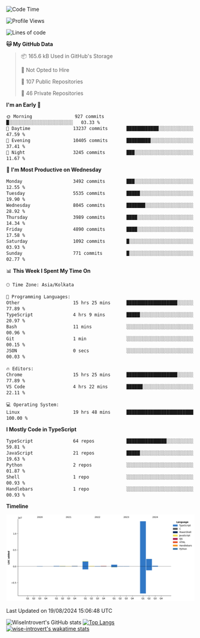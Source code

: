 <!--START_SECTION:waka-->
![Code Time](http://img.shields.io/badge/Code%20Time-1%2C532%20hrs%2022%20mins-blue)

![Profile Views](http://img.shields.io/badge/Profile%20Views-0-blue)

![Lines of code](https://img.shields.io/badge/From%20Hello%20World%20I%27ve%20Written-18.9%20million%20lines%20of%20code-blue)

**🐱 My GitHub Data** 

> 📦 165.6 kB Used in GitHub's Storage 
 > 
> 🚫 Not Opted to Hire
 > 
> 📜 107 Public Repositories 
 > 
> 🔑 46 Private Repositories 
 > 
**I'm an Early 🐤** 

```text
🌞 Morning                927 commits         █░░░░░░░░░░░░░░░░░░░░░░░░   03.33 % 
🌆 Daytime                13237 commits       ████████████░░░░░░░░░░░░░   47.59 % 
🌃 Evening                10405 commits       █████████░░░░░░░░░░░░░░░░   37.41 % 
🌙 Night                  3245 commits        ███░░░░░░░░░░░░░░░░░░░░░░   11.67 % 
```
📅 **I'm Most Productive on Wednesday** 

```text
Monday                   3492 commits        ███░░░░░░░░░░░░░░░░░░░░░░   12.55 % 
Tuesday                  5535 commits        █████░░░░░░░░░░░░░░░░░░░░   19.90 % 
Wednesday                8045 commits        ███████░░░░░░░░░░░░░░░░░░   28.92 % 
Thursday                 3989 commits        ████░░░░░░░░░░░░░░░░░░░░░   14.34 % 
Friday                   4890 commits        ████░░░░░░░░░░░░░░░░░░░░░   17.58 % 
Saturday                 1092 commits        █░░░░░░░░░░░░░░░░░░░░░░░░   03.93 % 
Sunday                   771 commits         █░░░░░░░░░░░░░░░░░░░░░░░░   02.77 % 
```


📊 **This Week I Spent My Time On** 

```text
🕑︎ Time Zone: Asia/Kolkata

💬 Programming Languages: 
Other                    15 hrs 25 mins      ███████████████████░░░░░░   77.89 % 
TypeScript               4 hrs 9 mins        █████░░░░░░░░░░░░░░░░░░░░   20.97 % 
Bash                     11 mins             ░░░░░░░░░░░░░░░░░░░░░░░░░   00.96 % 
Git                      1 min               ░░░░░░░░░░░░░░░░░░░░░░░░░   00.15 % 
JSON                     0 secs              ░░░░░░░░░░░░░░░░░░░░░░░░░   00.03 % 

🔥 Editors: 
Chrome                   15 hrs 25 mins      ███████████████████░░░░░░   77.89 % 
VS Code                  4 hrs 22 mins       ██████░░░░░░░░░░░░░░░░░░░   22.11 % 

💻 Operating System: 
Linux                    19 hrs 48 mins      █████████████████████████   100.00 % 
```

**I Mostly Code in TypeScript** 

```text
TypeScript               64 repos            ███████████████░░░░░░░░░░   59.81 % 
JavaScript               21 repos            █████░░░░░░░░░░░░░░░░░░░░   19.63 % 
Python                   2 repos             ░░░░░░░░░░░░░░░░░░░░░░░░░   01.87 % 
Shell                    1 repo              ░░░░░░░░░░░░░░░░░░░░░░░░░   00.93 % 
Handlebars               1 repo              ░░░░░░░░░░░░░░░░░░░░░░░░░   00.93 % 
```



**Timeline**

![Lines of Code chart](https://raw.githubusercontent.com/wise-introvert/wise-introvert/master/assets/bar_graph.png)


 Last Updated on 19/08/2024 15:06:48 UTC
<!--END_SECTION:waka-->

![WiseIntrovert's GitHub stats](https://github-readme-stats.vercel.app/api?username=wise-introvert&count_private=true&show_icons=true)
[![Top Langs](https://github-readme-stats.vercel.app/api/top-langs/?username=wise-introvert&langs_count=10)](https://github.com/anuraghazra/github-readme-stats)
[![wise-introvert's wakatime stats](https://github-readme-stats.vercel.app/api/wakatime?username=wiseintrovert)](https://github.com/anuraghazra/github-readme-stats)
